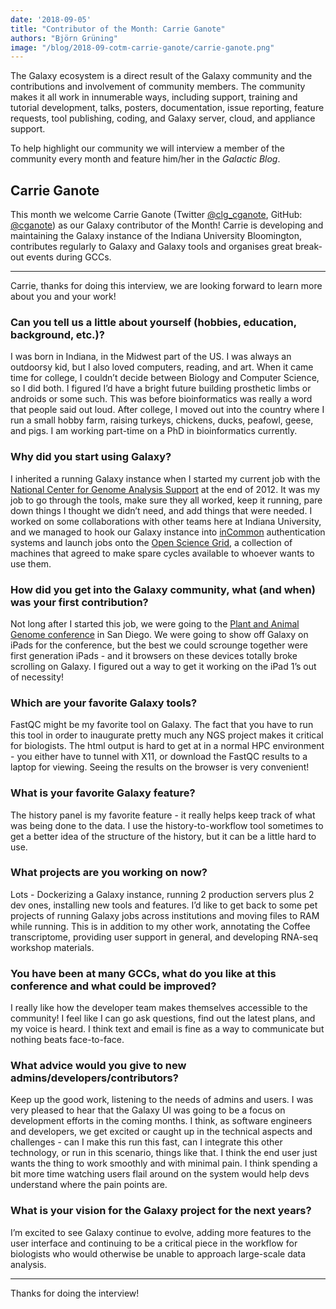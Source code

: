 ```yaml
---
date: '2018-09-05'
title: "Contributor of the Month: Carrie Ganote"
authors: "Björn Grüning"
image: "/blog/2018-09-cotm-carrie-ganote/carrie-ganote.png"
---
```


The Galaxy ecosystem is a direct result of the Galaxy community and the contributions and involvement of community members.  The community makes it all work in innumerable ways, including support, training and tutorial development, talks, posters, documentation, issue reporting, feature requests, tool publishing, coding, and Galaxy server, cloud, and appliance support.

To help highlight our community we will interview a member of the community every month and feature him/her in the *Galactic Blog*.

## Carrie Ganote

This month we welcome Carrie Ganote (Twitter [@clg_cganote](https://twitter.com/clg_cganote), GitHub: [@cganote](https://github.com/cganote)) as our Galaxy contributor of the Month! Carrie is developing and maintaining the Galaxy instance of the Indiana University Bloomington, contributes regularly to Galaxy and Galaxy tools and organises great break-out events during GCCs.

----

Carrie, thanks for doing this interview, we are looking forward to learn more about you and your work!

### Can you tell us a little about yourself (hobbies, education, background, etc.)?

I was born in Indiana, in the Midwest part of the US. I was always an outdoorsy kid, but I also loved computers, reading, and art. When it came time for college, I couldn’t decide between Biology and Computer Science, so I did both. I figured I’d have a bright future building prosthetic limbs or androids or some such. This was before bioinformatics was really a word that people said out loud. After college, I moved out into the country where I run a small hobby farm, raising turkeys, chickens, ducks, peafowl, geese, and pigs. I am working part-time on a PhD in bioinformatics currently.

### Why did you start using Galaxy?

I inherited a running Galaxy instance when I started my current job with the [National Center for Genome Analysis Support](https://ncgas.org/) at the end of 2012. It was my job to go through the tools, make sure they all worked, keep it running, pare down things I thought we didn’t need, and add things that were needed. I worked on some collaborations with other teams here at Indiana University, and we managed to hook our Galaxy instance into [inCommon](https://www.incommon.org/) authentication systems and launch jobs onto the [Open Science Grid](http://opensciencegrid.org/), a collection of machines that agreed to make spare cycles available to whoever wants to use them.

### How did you get into the Galaxy community, what (and when) was your first contribution?

Not long after I started this job, we were going to the [Plant and Animal Genome conference](http://www.intlpag.org/) in San Diego. We were going to show off Galaxy on iPads for the conference, but the best we could scrounge together were first generation iPads - and it browsers on these devices totally broke scrolling on Galaxy. I figured out a way to get it working on the iPad 1’s out of necessity!

### Which are your favorite Galaxy tools?

FastQC might be my favorite tool on Galaxy. The fact that you have to run this tool in order to inaugurate pretty much any NGS project makes it critical for biologists. The html output is hard to get at in a normal HPC environment - you either have to tunnel with X11, or download the FastQC results to a laptop for viewing. Seeing the results on the browser is very convenient!

### What is your favorite Galaxy feature?

The history panel is my favorite feature - it really helps keep track of what was being done to the data. I use the history-to-workflow tool sometimes to get a better idea of the structure of the history, but it can be a little hard to use.

### What projects are you working on now?

Lots - Dockerizing a Galaxy instance, running 2 production servers plus 2 dev ones, installing new tools and features. I’d like to get back to some pet projects of running Galaxy jobs across institutions and moving files to RAM while running. This is in addition to my other work, annotating the Coffee transcriptome, providing user support in general, and developing RNA-seq workshop materials.

### You have been at many GCCs, what do you like at this conference and what could be improved?

I really like how the developer team makes themselves accessible to the community! I feel like I can go ask questions, find out the latest plans, and my voice is heard. I think text and email is fine as a way to communicate but nothing beats face-to-face.

### What advice would you give to new admins/developers/contributors?

Keep up the good work, listening to the needs of admins and users. I was very pleased to hear that the Galaxy UI was going to be a focus on development efforts in the coming months. I think, as software engineers and developers, we get excited or caught up in the technical aspects and challenges - can I make this run this fast, can I integrate this other technology, or run in this scenario, things like that. I think the end user just wants the thing to work smoothly and with minimal pain. I think spending a bit more time watching users flail around on the system would help devs understand where the pain points are.

### What is your vision for the Galaxy project for the next years?

I’m excited to see Galaxy continue to evolve, adding more features to the user interface and continuing to be a critical piece in the workflow for biologists who would otherwise be unable to approach large-scale data analysis.

----

Thanks for doing the interview!


